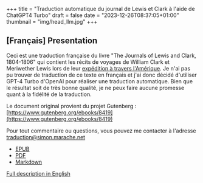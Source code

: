 +++
title = "Traduction automatique du journal de Lewis et Clark à l'aide de ChatGPT4 Turbo"
draft = false
date = "2023-12-26T08:37:05+01:00"
thumbnail = "img/head_llm.jpg"
+++

## \[Français\] Presentation

Ceci est une traduction française du livre "The Journals of Lewis and Clark, 1804-1806" qui contient les récits de voyages de William Clark et Meriwether Lewis lors de leur [expédition à travers l'Amérique](https://fr.wikipedia.org/wiki/Exp%C3%A9dition_Lewis_et_Clark). Je n'ai pas pu trouver de traduction de ce texte en français et j'ai donc décidé d'utiliser GPT-4 Turbo d'OpenAI pour réaliser une traduction automatique. Bien que le résultat soit de très bonne qualité, je ne peux faire aucune promesse quant à la fidélité de la traduction.

Le document original provient du projet Gutenberg : [https://www.gutenberg.org/ebooks/8419](https://www.gutenberg.org/ebooks/8419)

Pour tout commentaire ou questions, vous pouvez me contacter à l'adresse [traduction@simon.marache.net](mailto:traduction@simon.marache.net)

- [EPUB](https://github.com/Blizarre/lewis_clark_journal_french_translation/raw/master/lewis_and_clark_journal.epub)
- [PDF](https://github.com/Blizarre/lewis_clark_journal_french_translation/raw/master/lewis_and_clark_journal.pdf)
- [Markdown](https://github.com/Blizarre/lewis_clark_journal_french_translation/raw/master/lewis_and_clark_journal.md)

[Full description in English](./2023-12-lewis-clark-french-translation.html)
